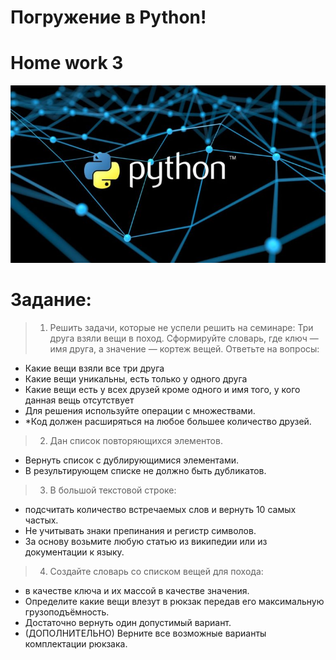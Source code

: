 # Погружение в Python!
# Home work 3
![Python.jpg](Python.jpg)
# Задание:

>1. Решить задачи, которые не успели решить на семинаре:
Три друга взяли вещи в поход. Сформируйте 
словарь, где ключ — имя друга, а значение —
кортеж вещей. Ответьте на вопросы:
* Какие вещи взяли все три друга
* Какие вещи уникальны, есть только у одного друга
* Какие вещи есть у всех друзей кроме одного 
и имя того, у кого данная вещь отсутствует
* Для решения используйте операции 
с множествами. 
* *Код должен расширяться 
на любое большее количество друзей.



>2. Дан список повторяющихся элементов. 
* Вернуть список с дублирующимися элементами. 
* В результирующем списке не должно быть дубликатов.

>3. В большой текстовой строке: 
* подсчитать количество встречаемых 
слов и вернуть 10 самых частых. 
* Не учитывать знаки препинания 
и регистр символов. 
* За основу возьмите любую статью из википедии или из документации к языку.

>4. Создайте словарь со списком вещей для похода: 
* в качестве ключа и их массой в качестве значения. 
* Определите какие вещи влезут в рюкзак передав его максимальную 
грузоподъёмность. 
* Достаточно вернуть один допустимый вариант.
* (ДОПОЛНИТЕЛЬНО) Верните все возможные варианты комплектации рюкзака.
